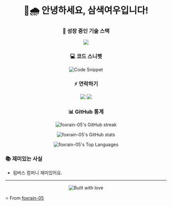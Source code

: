 <h1 align="center">🦊🌧️ 안녕하세요, 삼색여우입니다! </h1>

<h3 align="center">🌱 성장 중인 기술 스택</h3>
<p align="center">
  <img src="https://skillicons.dev/icons?i=js,py,react,nodejs,tailwind,docker" />
</p>

<h3 align="center">💻 코드 스니펫</h3>
<p align="center">
  <img src="https://carbon.now.sh/embed?bg=rgba(74%2C144%2C226%2C1)&t=one-dark&wt=none&l=javascript&width=680&ds=true&dsyoff=20px&dsblur=68px&wc=true&wa=true&pv=56px&ph=56px&ln=false&fl=1&fm=Hack&fs=14px&lh=133%25&si=false&es=2x&wm=false&code=const%2520foxrain%2520%253D%2520%257B%250A%2520%2520code%253A%2520%255B%2522JavaScript%2522%252C%2520%2522Python%2522%255D%252C%250A%2520%2520tools%253A%2520%255B%2522React%2522%252C%2520%2522Node.js%2522%252C%2520%2522Docker%2522%255D%252C%250A%2520%2520architecture%253A%2520%255B%2522design%2520system%2520pattern%2522%255D%252C%250A%2520%2520challenge%253A%2520%2522%25EC%2597%25B4%25EC%258B%25AC%25ED%259E%2588%2520%25EA%25B0%259C%25EB%25B0%259C%25ED%2595%2598%25EB%258A%2594%2520%25EC%25A4%2591%2522%250A%257D" alt="Code Snippet" />
</p>

<h3 align="center">⚡ 연락하기</h3>
<p align="center">  
  <a href="mailto:1skakaodowx@gmail.com"><img src="https://img.shields.io/badge/Email-D14836?style=for-the-badge&logo=gmail&logoColor=white"/></a>
  <a href="https://dead-lock.tistory.com/"><img src="https://img.shields.io/badge/Tistory-000000?style=for-the-badge&logo=tistory&logoColor=white"/></a>
</p>

<h3 align="center">📊 GitHub 통계</h3>
<p align="center">
  <img src="https://github-readme-streak-stats.herokuapp.com/?user=foxrain-05&theme=compact" alt="foxrain-05's GitHub streak" />
</p>
<p align="center">
  <img src="https://github-readme-stats.vercel.app/api?username=foxrain-05&show_icons=true&theme=compact" alt="foxrain-05's GitHub stats" />
</p>
<p align="center">
  <img src="https://github-readme-stats.vercel.app/api/top-langs/?username=foxrain-05&layout=compact&theme=compact" alt="foxrain-05's Top Languages" />
</p>

### 📚 재미있는 사실
- 림버스 컴퍼니 재미있어요.

---
<p align="center">
  <img src="https://forthebadge.com/images/badges/built-with-love.svg" alt="Built with love" />
</p>

⭐️ From [foxrain-05](https://github.com/foxrain-05)
